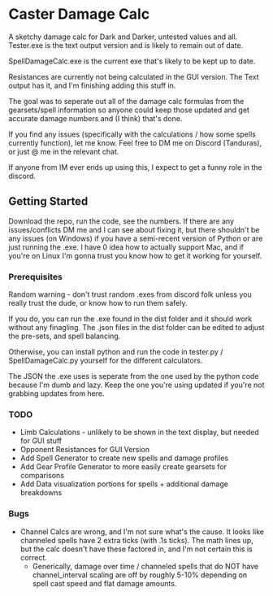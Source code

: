 # Caster Damage Calc

A sketchy damage calc for Dark and Darker, untested values and all. 
Tester.exe is the text output version and is likely to remain out of date.

SpellDamageCalc.exe is the current exe that's likely to be kept up to date. 

Resistances are currently not being calculated in the GUI version. The Text output has it, and I'm finishing adding this stuff in.

The goal was to seperate out all of the damage calc formulas from the gearsets/spell information so anyone could keep those updated and get accurate damage numbers and (I think) that's done. 

If you find any issues (specifically with the calculations / how some spells currently function), let me know. Feel free to DM me on Discord (Tanduras), or just @ me in the relevant chat. 

If anyone from IM ever ends up using this, I expect to get a funny role in the discord.

## Getting Started
Download the repo, run the code, see the numbers. 
If there are any issues/conflicts DM me and I can see about fixing it, but there shouldn't be any issues (on Windows) if you have a semi-recent version of Python or are just running the .exe. 
I have 0 idea how to actually support Mac, and if you're on Linux I'm gonna trust you know how to get it working for yourself. 

### Prerequisites
Random warning - don't trust random .exes from discord folk unless you really trust the dude, or know how to run them safely. 

If you do, you can run the .exe found in the dist folder and it should work without any finagling. 
The .json files in the dist folder can be edited to adjust the pre-sets, and spell balancing.

Otherwise, you can install python and run the code in tester.py / SpellDamageCalc.py yourself for the different calculators. 

The JSON the .exe uses is seperate from the one used by the python code because I'm dumb and lazy. Keep the one you're using updated if you're not grabbing updates from here. 


### TODO
* Limb Calculations - unlikely to be shown in the text display, but needed for GUI stuff
* Opponent Resistances for GUI Version
* Add Spell Generator to create new spells and damage profiles 
* Add Gear Profile Generator to more easily create gearsets for comparisons
* Add Data visualization portions for spells + additional damage breakdowns


### Bugs
* Channel Calcs are wrong, and I'm not sure what's the cause. It looks like channeled spells have 2 extra ticks (with .1s ticks). The math lines up, but the calc doesn't have these factored in, and I'm not certain this is correct. 
    * Generically, damage over time / channeled spells that do NOT have channel_interval scaling are off by roughly 5-10% depending on spell cast speed and flat damage amounts. 
